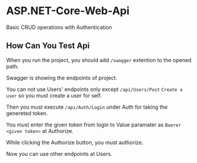 # ASP.NET-Core-Web-Api
Basic CRUD operations with Authentication

## How Can You Test Api
When you run the project, you should add `/swagger` extention to the opened path.

Swagger is showing the endpoints of project. 

You can not use Users' endpoints only except `/api/Users/Post` `Create a user` so you must create a user for self.

Then you must execute `/api/Auth/Login` under Auth for taking the genereted token.

You must enter the given token from login to Value paramater as `Baerer <given token>` at Authorize.

While clicking the Authorize button, you must authorize.

Now you can use other endpoints at Users.
